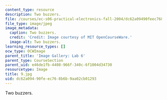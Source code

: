 ```yaml
---
content_type: resource
description: Two buzzers.
file: /courses/ec-s06-practical-electronics-fall-2004/dc62a09490feec768b6b9aa02cb01293_9.jpg
file_type: image/jpeg
image_metadata:
  caption: Two buzzers.
  credit: 'Credit: Image courtesy of MIT OpenCourseWare.'
  image-alt: Two buzzers.
learning_resource_types: []
ocw_type: OCWImage
parent_title: 'Image Gallery: Lab 6'
parent_type: CourseSection
parent_uid: e46de1fb-4408-966f-340c-6f1004d34730
resourcetype: Image
title: 9.jpg
uid: dc62a094-90fe-ec76-8b6b-9aa02cb01293
---
```

Two buzzers.

